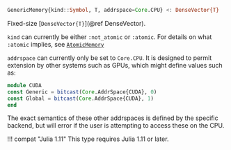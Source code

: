 ```julia
GenericMemory{kind::Symbol, T, addrspace=Core.CPU} <: DenseVector{T}
```

Fixed-size [`DenseVector{T}`](@ref DenseVector).

`kind` can currently be either `:not_atomic` or `:atomic`. For details on what `:atomic` implies, see [`AtomicMemory`](@ref)

`addrspace` can currently only be set to `Core.CPU`. It is designed to permit extension by other systems such as GPUs, which might define values such as:

```julia
module CUDA
const Generic = bitcast(Core.AddrSpace{CUDA}, 0)
const Global = bitcast(Core.AddrSpace{CUDA}, 1)
end
```

The exact semantics of these other addrspaces is defined by the specific backend, but will error if the user is attempting to access these on the CPU.

!!! compat "Julia 1.11"
    This type requires Julia 1.11 or later.

